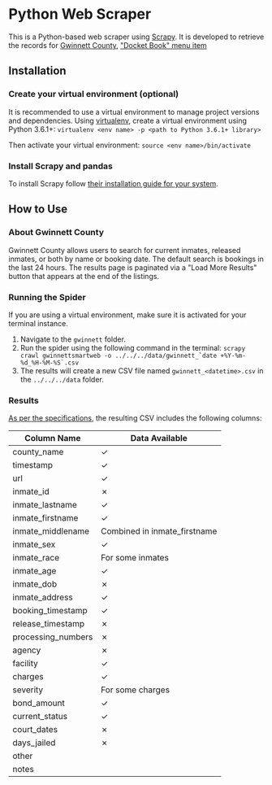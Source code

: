# Python Web Scraper
This is a Python-based web scraper using [Scrapy](https://scrapy.org/).
It is developed to retrieve the records for [Gwinnett County](http://www.gwinnettcountysheriff.com),
["Docket Book" menu item](http://www.gwinnettcountysheriff.com/smartwebclient/)

## Installation
### Create your virtual environment (optional)
It is recommended to use a virtual environment to manage project versions and dependencies.
Using [virtualenv](https://virtualenv.pypa.io/en/stable/installation/), create a virtual environment using Python 3.6.1+:
`virtualenv <env name> -p <path to Python 3.6.1+ library>`

Then activate your virtual environment:
`source <env name>/bin/activate`

### Install Scrapy and pandas
To install Scrapy follow [their installation guide for your system](https://doc.scrapy.org/en/latest/intro/install.html).

## How to Use
### About Gwinnett County
Gwinnett County allows users to search for current inmates, released inmates, or both by name or booking date. The default search is bookings in the last 24 hours. The results page is paginated via a "Load More Results" button that appears at the end of the listings.

### Running the Spider
If you are using a virtual environment, make sure it is activated for your terminal instance.
1. Navigate to the `gwinnett` folder.
2. Run the spider using the following command in the terminal: `` scrapy crawl gwinnettsmartweb -o ../../../data/gwinnett_`date +%Y-%m-%d_%H-%M-%S`.csv ``
3. The results will create a new CSV file named `gwinnett_<datetime>.csv` in the `../../../data` folder.

### Results
[As per the specifications](https://github.com/lahoffm/aclu-bail-reform/blob/master/CONTRIBUTING.md#csv-columns-in-order), the resulting CSV includes the following columns:

| Column Name       | Data Available
|-------------------|---------------|
| county_name       | ✓ |
| timestamp         | ✓ |
| url               | ✓ |
| inmate_id         | ✗ |
| inmate_lastname   | ✓ |
| inmate_firstname  | ✓ |
| inmate_middlename | Combined in inmate_firstname |
| inmate_sex        | ✓ |
| inmate_race       | For some inmates |
| inmate_age        | ✓ |
| inmate_dob        | ✗ |
| inmate_address    | ✓ |
| booking_timestamp | ✓ |
| release_timestamp | ✗ |
| processing_numbers| ✗ |
| agency            | ✗ |
| facility          | ✓ |
| charges           | ✓ |
| severity          | For some charges |
| bond_amount       | ✓ |
| current_status    | ✓ |
| court_dates       | ✗ |
| days_jailed       | ✗ |
| other             |  |
| notes				|  |